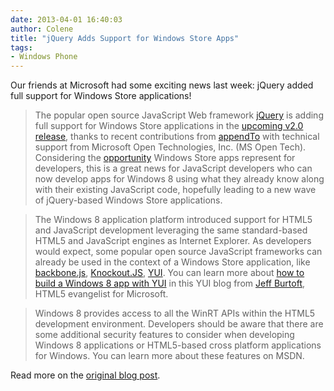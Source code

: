```yaml
---
date: 2013-04-01 16:40:03
author: Colene
title: "jQuery Adds Support for Windows Store Apps"
tags:
- Windows Phone
---
```


Our friends at Microsoft had some exciting news last week\: jQuery added full support for Windows Store applications!

> The popular open source JavaScript Web framework [jQuery](http://jquery.com/) is adding full support for Windows Store applications in the [upcoming v2.0 release](http://blog.jquery.com/2013/03/01/jquery-2-0-beta-2-released/), thanks to recent contributions from [appendTo](http://appendto.com/) with technical support from Microsoft Open Technologies, Inc. (MS Open Tech). Considering the [opportunity](http://www.windowsstore.com/the-opportunity) Windows Store apps represent for developers, this is a great news for JavaScript developers who can now develop apps for Windows 8 using what they already know along with their existing JavaScript code, hopefully leading to a new wave of jQuery-based Windows Store applications.

> The Windows 8 application platform introduced support for HTML5 and JavaScript development leveraging the same standard-based HTML5 and JavaScript engines as Internet Explorer. As developers would expect, some popular open source JavaScript frameworks can already be used in the context of a Windows Store application, like [backbone.js](http://documentcloud.github.com/backbone/), [Knockout.JS](http://knockoutjs.com/), [YUI](http://yuilibrary.com/). You can learn more about [how to build a Windows 8 app with YUI](http://www.yuiblog.com/blog/2013/03/12/windows-8-loves-yui/) in this YUI blog from [Jeff Burtoft](https://twitter.com/boyofgreen), HTML5 evangelist for Microsoft.

> Windows 8 provides access to all the WinRT APIs within the HTML5 development environment. Developers should be aware that there are some additional security features to consider when developing Windows 8 applications or HTML5-based cross platform applications for Windows. You can learn more about these features on MSDN.

Read more on the [original blog post](http://blogs.msdn.com/b/interoperability/archive/2013/03/29/jquery-adds-support-for-windows-store-apps-creates-new-opportunities-for-javascript-open-source-developers.aspx).
